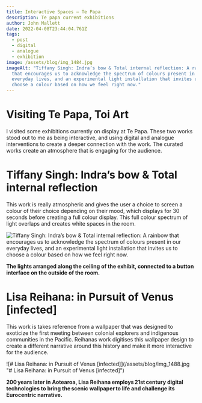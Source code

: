 ```yaml
---
title: Interactive Spaces – Te Papa
description: Te papa current exhibitions
author: John Mallett
date: 2022-04-08T23:44:04.761Z
tags:
  - post
  - digital
  - analogue
  - exhibition
image: /assets/blog/img_1484.jpg
imageAlt: "Tiffany Singh: Indra’s bow & Total internal reflection: A rainbow
  that encourages us to acknowledge the spectrum of colours present in our
  everyday lives, and an experimental light installation that invites us to
  choose a colour based on how we feel right now."
---
```

# Visiting Te Papa, Toi Art

I visited some exhibitions currently on display at Te Papa. These two works stood out to me as being interactive, and using digital and analogue interventions to create a deeper connection with the work. The curated works create an atmosphere that is engaging for the audience.

# Tiffany Singh: Indra’s bow & Total internal reflection

This work is really atmospheric and gives the user a choice to screen a colour of their choice depending on their mood, which displays for 30 seconds before creating a full colour display. This full colour spectrum of light overlaps and creates white spaces in the room. 

![Tiffany Singh: Indra’s bow & Total internal reflection: A rainbow that encourages us to acknowledge the spectrum of colours present in our everyday lives, and an experimental light installation that invites us to choose a colour based on how we feel right now.](/assets/blog/img_1486.jpg "# Tiffany Singh: Indra’s bow & Total internal reflection")

<b>The lights arranged along the ceiling of the exhibit, connected to a button interface on the outside of the room.</b>

# Lisa Reihana: in Pursuit of Venus \[infected]

This work is takes reference from a wallpaper that was designed to exoticize the first meeting between colonial explorers and indigenous communities in the Pacific. Reihanas work digitises this wallpaper design to create a different narrative around this history and make it more interactive for the audience.



![# Lisa Reihana: in Pursuit of Venus \[infected]](/assets/blog/img_1488.jpg "# Lisa Reihana: in Pursuit of Venus \[infected]")

<b>200 years later in Aotearoa, Lisa Reihana employs 21st century digital technologies to bring the scenic wallpaper to life and challenge its Eurocentric narrative.</b>